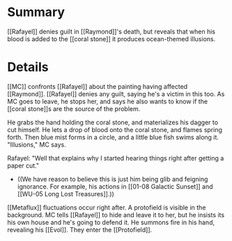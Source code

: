 # Summary
[[Rafayel]] denies guilt in [[Raymond]]'s death, but reveals that when his blood is added to the [[coral stone]] it produces ocean-themed illusions.

# Details

[[MC]] confronts [[Rafayel]] about the painting having affected [[Raymond]]. [[Rafayel]] denies any guilt, saying he's a victim in this too. As MC goes to leave, he stops her, and says he also wants to know if the [[coral stone]]s are the source of the problem.

He grabs the hand holding the coral stone, and materializes his dagger to cut himself. He lets a drop of blood onto the coral stone, and flames spring forth. Then blue mist forms in a circle, and a little blue fish swims along it. "Illusions," MC says. 

Rafayel: "Well that explains why I started hearing things right after getting a paper cut."
* ((We have reason to believe this is just him being glib and feigning ignorance. For example, his actions in [[01-08 Galactic Sunset]] and [[WU-05 Long Lost Treasures]].))

[[Metaflux]] fluctuations occur right after. A protofield is visible in the background. MC tells [[Rafayel]] to hide and leave it to her, but he insists its his own house and he's going to defend it. He summons fire in his hand, revealing his [[Evol]]. They enter the [[Protofield]].